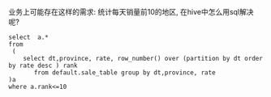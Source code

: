 业务上可能存在这样的需求: 统计每天销量前10的地区, 在hive中怎么用sql解决呢?
```
select  a.*
from
 (
    select dt,province, rate, row_number() over (partition by dt order by rate desc ) rank
       from default.sale_table group by dt,province, rate
)a
where a.rank<=10
```
